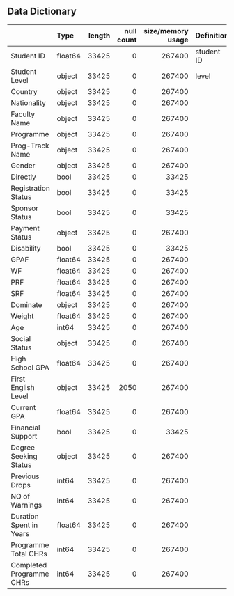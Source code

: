 

## Data Dictionary ##

|                          | Type    |   length |   null count |   size/memory usage | Definition   |
|:-------------------------|:--------|---------:|-------------:|--------------------:|:-------------|
| Student ID               | float64 |    33425 |            0 |              267400 |       student ID       |
| Student Level            | object  |    33425 |            0 |              267400 |        level      |
| Country                  | object  |    33425 |            0 |              267400 |              |
| Nationality              | object  |    33425 |            0 |              267400 |              |
| Faculty Name             | object  |    33425 |            0 |              267400 |              |
| Programme                | object  |    33425 |            0 |              267400 |              |
| Prog-Track Name          | object  |    33425 |            0 |              267400 |              |
| Gender                   | object  |    33425 |            0 |              267400 |              |
| Directly                 | bool    |    33425 |            0 |               33425 |              |
| Registration Status      | bool    |    33425 |            0 |               33425 |              |
| Sponsor Status           | bool    |    33425 |            0 |               33425 |              |
| Payment Status           | object  |    33425 |            0 |              267400 |              |
| Disability               | bool    |    33425 |            0 |               33425 |              |
| GPAF                     | float64 |    33425 |            0 |              267400 |              |
| WF                       | float64 |    33425 |            0 |              267400 |              |
| PRF                      | float64 |    33425 |            0 |              267400 |              |
| SRF                      | float64 |    33425 |            0 |              267400 |              |
| Dominate                 | object  |    33425 |            0 |              267400 |              |
| Weight                   | float64 |    33425 |            0 |              267400 |              |
| Age                      | int64   |    33425 |            0 |              267400 |              |
| Social Status            | object  |    33425 |            0 |              267400 |              |
| High School GPA          | float64 |    33425 |            0 |              267400 |              |
| First English Level      | object  |    33425 |         2050 |              267400 |              |
| Current GPA              | float64 |    33425 |            0 |              267400 |              |
| Financial Support        | bool    |    33425 |            0 |               33425 |              |
| Degree Seeking Status    | object  |    33425 |            0 |              267400 |              |
| Previous Drops           | int64   |    33425 |            0 |              267400 |              |
| NO of Warnings           | int64   |    33425 |            0 |              267400 |              |
| Duration Spent in Years  | float64 |    33425 |            0 |              267400 |              |
| Programme Total CHRs     | int64   |    33425 |            0 |              267400 |              |
| Completed Programme CHRs | int64   |    33425 |            0 |              267400 |              |
